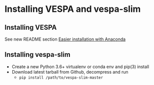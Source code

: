 # Installing VESPA and vespa-slim



## Installing VESPA

See new README section [Easier installation with Anaconda](https://github.com/aewebb80/VESPA#easier-installation-with-anaconda-new)



## Installing vespa-slim

- Create a new Python 3.6+ virtualenv or conda env and pip(3) install
- Download latest tarball from Github, decompress and run
  - `pip install /path/to/vespa-slim-master`
